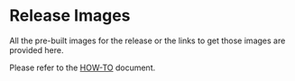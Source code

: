 # Release Images
All the pre-built images for the release or the links to get those images are provided here.

Please refer to the [HOW-TO](iosmcn.agartala.v0.1.0.smo.images.howto.md) document.

